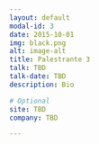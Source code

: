 ```yaml
---
layout: default
modal-id: 3
date: 2015-10-01
img: black.png
alt: image-alt
title: Palestrante 3
talk: TBD
talk-date: TBD
description: Bio

# Optional
site: TBD
company: TBD

---
```

